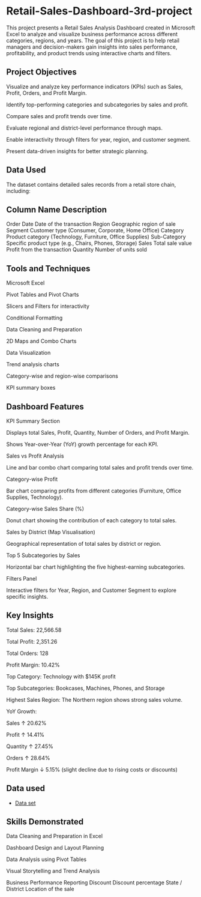 # Retail-Sales-Dashboard-3rd-project
This project presents a Retail Sales Analysis Dashboard created in Microsoft Excel to analyze and visualize business performance across different categories, regions, and years. The goal of this project is to help retail managers and decision-makers gain insights into sales performance, profitability, and product trends using interactive charts and filters.
## Project Objectives

Visualize and analyze key performance indicators (KPIs) such as Sales, Profit, Orders, and Profit Margin.

Identify top-performing categories and subcategories by sales and profit.

Compare sales and profit trends over time.

Evaluate regional and district-level performance through maps.

Enable interactivity through filters for year, region, and customer segment.

Present data-driven insights for better strategic planning.

## Data Used

The dataset contains detailed sales records from a retail store chain, including:

## Column Name	Description
Order Date	Date of the transaction
Region	Geographic region of sale
Segment	Customer type (Consumer, Corporate, Home Office)
Category	Product category (Technology, Furniture, Office Supplies)
Sub-Category	Specific product type (e.g., Chairs, Phones, Storage)
Sales	Total sale value
Profit from the transaction
Quantity	Number of units sold
## Tools and Techniques

Microsoft Excel

Pivot Tables and Pivot Charts

Slicers and Filters for interactivity

Conditional Formatting

Data Cleaning and Preparation

2D Maps and Combo Charts

Data Visualization

Trend analysis charts

Category-wise and region-wise comparisons

KPI summary boxes

## Dashboard Features

KPI Summary Section

Displays total Sales, Profit, Quantity, Number of Orders, and Profit Margin.

Shows Year-over-Year (YoY) growth percentage for each KPI.

Sales vs Profit Analysis

Line and bar combo chart comparing total sales and profit trends over time.

Category-wise Profit

Bar chart comparing profits from different categories (Furniture, Office Supplies, Technology).

Category-wise Sales Share (%)

Donut chart showing the contribution of each category to total sales.

Sales by District (Map Visualisation)

Geographical representation of total sales by district or region.

Top 5 Subcategories by Sales

Horizontal bar chart highlighting the five highest-earning subcategories.

Filters Panel

Interactive filters for Year, Region, and Customer Segment to explore specific insights.

## Key Insights

Total Sales: 22,566.58

Total Profit: 2,351.26

Total Orders: 128

Profit Margin: 10.42%

Top Category: Technology with $145K profit

Top Subcategories: Bookcases, Machines, Phones, and Storage

Highest Sales Region: The Northern region shows strong sales volume.

YoY Growth:

Sales ↑ 20.62%

Profit ↑ 14.41%

Quantity ↑ 27.45%

Orders ↑ 28.64%

Profit Margin ↓ 5.15% (slight decline due to rising costs or discounts)
## Data used
- <a href="https://github.com/sudipto18/Retail-Sales-Dashboard-3rd-project/blob/main/Retail%20Sales%20Dashboard-3rd%20project.xlsx">Data set</a>
## Skills Demonstrated

Data Cleaning and Preparation in Excel

Dashboard Design and Layout Planning

Data Analysis using Pivot Tables

Visual Storytelling and Trend Analysis

Business Performance Reporting
Discount	Discount percentage
State / District	Location of the sale
